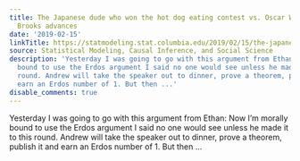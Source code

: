 ```yaml
---
title: The Japanese dude who won the hot dog eating contest vs. Oscar Wilde (1); Albert
  Brooks advances
date: '2019-02-15'
linkTitle: https://statmodeling.stat.columbia.edu/2019/02/15/the-japanese-dude-who-won-the-hot-dog-eating-contest-vs-oscar-wilde-1/
source: Statistical Modeling, Causal Inference, and Social Science
description: 'Yesterday I was going to go with this argument from Ethan: Now I’m morally
  bound to use the Erdos argument I said no one would see unless he made it to this
  round. Andrew will take the speaker out to dinner, prove a theorem, publish it and
  earn an Erdos number of 1. But then ...'
disable_comments: true
---
```

Yesterday I was going to go with this argument from Ethan: Now I’m morally bound to use the Erdos argument I said no one would see unless he made it to this round. Andrew will take the speaker out to dinner, prove a theorem, publish it and earn an Erdos number of 1. But then ...